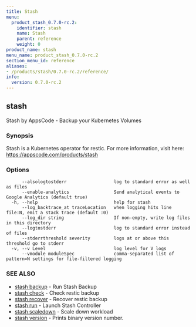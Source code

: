 ```yaml
---
title: Stash
menu:
  product_stash_0.7.0-rc.2:
    identifier: stash
    name: Stash
    parent: reference
    weight: 0
product_name: stash
menu_name: product_stash_0.7.0-rc.2
section_menu_id: reference
aliases:
- /products/stash/0.7.0-rc.2/reference/
info:
  version: 0.7.0-rc.2
---
```


## stash

Stash by AppsCode - Backup your Kubernetes Volumes

### Synopsis

Stash is a Kubernetes operator for restic. For more information, visit here: https://appscode.com/products/stash

### Options

```
      --alsologtostderr                  log to standard error as well as files
      --enable-analytics                 Send analytical events to Google Analytics (default true)
  -h, --help                             help for stash
      --log_backtrace_at traceLocation   when logging hits line file:N, emit a stack trace (default :0)
      --log_dir string                   If non-empty, write log files in this directory
      --logtostderr                      log to standard error instead of files
      --stderrthreshold severity         logs at or above this threshold go to stderr
  -v, --v Level                          log level for V logs
      --vmodule moduleSpec               comma-separated list of pattern=N settings for file-filtered logging
```

### SEE ALSO

* [stash backup](/products/stash/0.7.0-rc.2/reference/stash_backup)	 - Run Stash Backup
* [stash check](/products/stash/0.7.0-rc.2/reference/stash_check)	 - Check restic backup
* [stash recover](/products/stash/0.7.0-rc.2/reference/stash_recover)	 - Recover restic backup
* [stash run](/products/stash/0.7.0-rc.2/reference/stash_run)	 - Launch Stash Controller
* [stash scaledown](/products/stash/0.7.0-rc.2/reference/stash_scaledown)	 - Scale down workload
* [stash version](/products/stash/0.7.0-rc.2/reference/stash_version)	 - Prints binary version number.

